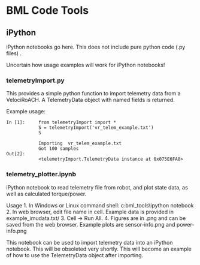 BML Code Tools
===============

iPython
---------

iPython notebooks go here. This does not include pure python code (.py files) .

Uncertain how usage examples will work for iPython notebooks!

### telemetryImport.py

This provides a simple python function to import telemetry data from a VelociRoACH. A TelemetryData object with named fields is returned.

Example usage:

	In [1]:		from telemetryImport import *
				S = telemetryImport('vr_telem_example.txt')
				S
	
				Importing  vr_telem_example.txt
				Got 100 samples
	Out[2]:
				<telemetryImport.TelemetryData instance at 0x075E6FA8>

### telemetry_plotter.ipynb
iPython notebook to read telemetry file from robot, and plot state data, as well as calculated torque/power. 

Usage
	1. In Windows or Linux command shell:
		c:bml_tools\ipython notebook
	2. In web browser, edit file name in cell. Example data is
	provided in example_imudata.txt/ 
	3. Cell -> Run All.
	4. Figures are in .png and can be saved from
	 the web browser. Example plots are sensor-info.png and 	power-info.png


This notebook can be used to import telemetry data into an iPython notebook. This will be obsoleted very shortly.
This will become an example of how to use the TelemetryData object after importing.
